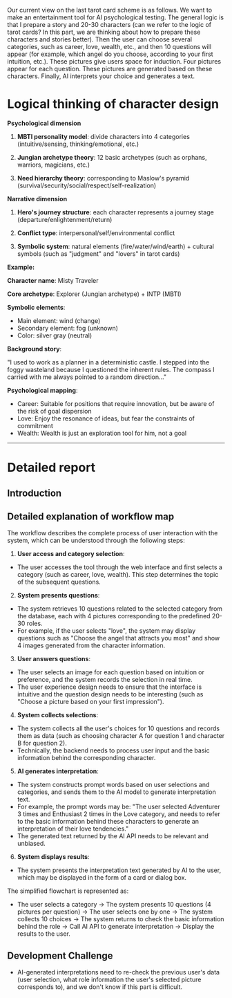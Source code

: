 Our current view on the last tarot card scheme is as follows. We want to make an entertainment tool for AI psychological testing. The general logic is that I prepare a story and 20-30 characters (can we refer to the logic of tarot cards? In this part, we are thinking about how to prepare these characters and stories better). Then the user can choose several categories, such as career, love, wealth, etc., and then 10 questions will appear (for example, which angel do you choose, according to your first intuition, etc.). These pictures give users space for induction. Four pictures appear for each question. These pictures are generated based on these characters. Finally, AI interprets your choice and generates a text.

# Logical thinking of character design

**Psychological dimension**

1. **MBTI personality model**: divide characters into 4 categories (intuitive/sensing, thinking/emotional, etc.)

2. **Jungian archetype theory**: 12 basic archetypes (such as orphans, warriors, magicians, etc.)

3. **Need hierarchy theory**: corresponding to Maslow's pyramid (survival/security/social/respect/self-realization)

**Narrative dimension**

1. **Hero's journey structure**: each character represents a journey stage (departure/enlightenment/return)

2. **Conflict type**: interpersonal/self/environmental conflict

3. **Symbolic system**: natural elements (fire/water/wind/earth) + cultural symbols (such as "judgment" and "lovers" in tarot cards)

**Example:**

**Character name**: Misty Traveler

**Core archetype**: Explorer (Jungian archetype) + INTP (MBTI)

**Symbolic elements**:

- Main element: wind (change)
- Secondary element: fog (unknown)
- Color: silver gray (neutral)

**Background story**:

"I used to work as a planner in a deterministic castle. I stepped into the foggy wasteland because I questioned the inherent rules. The compass I carried with me always pointed to a random direction..."

**Psychological mapping**:

- Career: Suitable for positions that require innovation, but be aware of the risk of goal dispersion
- Love: Enjoy the resonance of ideas, but fear the constraints of commitment
- Wealth: Wealth is just an exploration tool for him, not a goal

---

# Detailed report

## Introduction

## Detailed explanation of workflow map

The workflow describes the complete process of user interaction with the system, which can be understood through the following steps:

1. **User access and category selection**:
- The user accesses the tool through the web interface and first selects a category (such as career, love, wealth). This step determines the topic of the subsequent questions.
2. **System presents questions**:
- The system retrieves 10 questions related to the selected category from the database, each with 4 pictures corresponding to the predefined 20-30 roles.
- For example, if the user selects "love", the system may display questions such as "Choose the angel that attracts you most" and show 4 images generated from the character information.
3. **User answers questions**:
- The user selects an image for each question based on intuition or preference, and the system records the selection in real time.
- The user experience design needs to ensure that the interface is intuitive and the question design needs to be interesting (such as "Choose a picture based on your first impression").
4. **System collects selections**:
- The system collects all the user's choices for 10 questions and records them as data (such as choosing character A for question 1 and character B for question 2).
- Technically, the backend needs to process user input and the basic information behind the corresponding character.
5. **AI generates interpretation**:
- The system constructs prompt words based on user selections and categories, and sends them to the AI ​​model to generate interpretation text.
- For example, the prompt words may be: "The user selected Adventurer 3 times and Enthusiast 2 times in the Love category, and needs to refer to the basic information behind these characters to generate an interpretation of their love tendencies."
- The generated text returned by the AI ​​API needs to be relevant and unbiased.
6. **System displays results**:
- The system presents the interpretation text generated by AI to the user, which may be displayed in the form of a card or dialog box.

The simplified flowchart is represented as:

- The user selects a category → The system presents 10 questions (4 pictures per question) → The user selects one by one → The system collects 10 choices → The system returns to check the basic information behind the role → Call AI API to generate interpretation → Display the results to the user.

## Development Challenge

- AI-generated interpretations need to re-check the previous user's data (user selection, what role information the user's selected picture corresponds to), and we don't know if this part is difficult.
